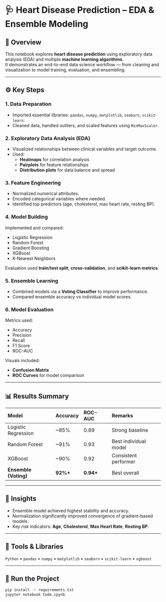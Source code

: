 # 🩺 Heart Disease Prediction – EDA & Ensemble Modeling

## 📘 Overview
This notebook explores **heart disease prediction** using exploratory data analysis (EDA) and multiple **machine learning algorithms**.  
It demonstrates an end-to-end data science workflow — from cleaning and visualization to model training, evaluation, and ensembling.

---

## ⚙️ Key Steps

### 1. Data Preparation
- Imported essential libraries: `pandas`, `numpy`, `matplotlib`, `seaborn`, `scikit-learn`.
- Cleaned data, handled outliers, and scaled features using `MinMaxScaler`.

### 2. Exploratory Data Analysis (EDA)
- Visualized relationships between clinical variables and target outcome.
- Used:
  - **Heatmaps** for correlation analysis  
  - **Pairplots** for feature relationships  
  - **Distribution plots** for data balance and spread

### 3. Feature Engineering
- Normalized numerical attributes.
- Encoded categorical variables where needed.
- Identified top predictors (age, cholesterol, max heart rate, resting BP).

### 4. Model Building
Implemented and compared:
- Logistic Regression  
- Random Forest  
- Gradient Boosting  
- XGBoost  
- K-Nearest Neighbors  

Evaluation used **train/test split**, **cross-validation**, and **scikit-learn metrics**.

### 5. Ensemble Learning
- Combined models via a **Voting Classifier** to improve performance.
- Compared ensemble accuracy vs individual model scores.

### 6. Model Evaluation
Metrics used:
- Accuracy  
- Precision  
- Recall  
- F1 Score  
- ROC-AUC  

Visuals included:
- **Confusion Matrix**
- **ROC Curves** for model comparison

---

## 📊 Results Summary

| Model | Accuracy | ROC-AUC | Remarks |
|:------|:----------|:--------|:--------|
| Logistic Regression | ~85% | 0.89 | Strong baseline |
| Random Forest | ~91% | 0.93 | Best individual model |
| XGBoost | ~90% | 0.92 | Consistent performer |
| **Ensemble (Voting)** | **92%+** | **0.94+** | Best overall |

---

## 🧠 Insights
- Ensemble model achieved highest stability and accuracy.  
- Normalization significantly improved convergence of gradient-based models.  
- Key risk indicators: **Age**, **Cholesterol**, **Max Heart Rate**, **Resting BP**.

---

## 🧩 Tools & Libraries
`Python` • `pandas` • `numpy` • `matplotlib` • `seaborn` • `scikit-learn` • `xgboost`

---

## 🚀 Run the Project

```bash
pip install -r requirements.txt
jupyter notebook Code.ipynb
